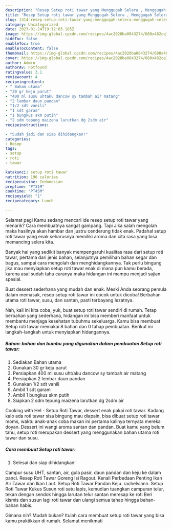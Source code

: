 ```yaml
---
description: "Resep Setup roti tawar yang Menggugah Selera , Menggugah Selera"
title: "Resep Setup roti tawar yang Menggugah Selera , Menggugah Selera"
slug: 1314-resep-setup-roti-tawar-yang-menggugah-selera-menggugah-selera
category: Uncategorized
date: 2023-01-24T19:12:03.185Z
image: https://img-global.cpcdn.com/recipes/4ac2028ba0843274/680x482cq70/setup-roti-tawar-foto-resep-utama.jpg
hideToc: false
enableToc: true
enableTocContent: false
thumbnail: https://img-global.cpcdn.com/recipes/4ac2028ba0843274/680x482cq70/setup-roti-tawar-foto-resep-utama.jpg
cover: https://img-global.cpcdn.com/recipes/4ac2028ba0843274/680x482cq70/setup-roti-tawar-foto-resep-utama.jpg
author: Admin
authorAv: notfound
ratingvalue: 3.1
reviewcount: 4
recipeingredient:
- " Bahan utama"
- "30 gr keju parut"
- "400 ml susu uhtaku dancow sy tambah air matang"
- "2 lembar daun pandan"
- "1/2 sdt vanili"
- "1 sdt garam"
- "1 bungkus skm putih"
- "2 sdm tepung maizena larutkan dg 2sdm air"
recipeinstructions:

- "Sudah jadi dan siap dihidangkan!"
categories:
- Resep
tags:
- setup
- roti
- tawar

katakunci: setup roti tawar 
nutrition: 196 calories
recipecuisine: Indonesian
preptime: "PT31M"
cooktime: "PT45M"
recipeyield: "1"
recipecategory: Lunch

---
```



Selamat pagi Kamu sedang mencari ide resep setup roti tawar yang menarik? Cara membuatnya sangat gampang. Tapi Jika salah mengolah maka hasilnya akan hambar dan justru cenderung tidak enak. Padahal setup roti tawar yang enak seharusnya memiliki aroma dan cita rasa yang bisa memancing selera kita.


Banyak hal yang sedikit banyak mempengaruhi kualitas rasa dari setup roti tawar, pertama dari jenis bahan, selanjutnya pemilihan bahan segar dan bagus, sampai cara mengolah dan menghidangkannya. Tak perlu bingung jika mau menyiapkan setup roti tawar enak di mana pun kamu berada, karena asal sudah tahu caranya maka hidangan ini mampu menjadi sajian spesial.

Buat dessert sederhana yang mudah dan enak. Meski Anda seorang pemula dalam memasak, resep setup roti tawar ini cocok untuk dicoba! Berbahan utama roti tawar, susu, dan santan, pasti terbayang lezatnya.


Nah, kali ini kita coba, yuk, buat setup roti tawar sendiri di rumah. Tetap berbahan yang sederhana, hidangan ini bisa memberi manfaat untuk membantu menjaga kesehatan tubuhmu sekeluarga. Kamu bisa membuat Setup roti tawar memakai 8 bahan dan 0 tahap pembuatan. Berikut ini langkah-langkah untuk menyiapkan hidangannya.

<!--inarticleads1-->

##### Bahan-bahan dan bumbu yang digunakan dalam pembuatan Setup roti tawar:

1. Sediakan  Bahan utama
1. Gunakan 30 gr keju parut
1. Persiapkan 400 ml susu uht/aku dancow sy tambah air matang
1. Persiapkan 2 lembar daun pandan
1. Gunakan 1/2 sdt vanili
1. Ambil 1 sdt garam
1. Ambil 1 bungkus skm putih
1. Siapkan 2 sdm tepung maizena larutkan dg 2sdm air


Cooking with Hel - Setup Roti Tawar, dessert enak pakai roti tawar. Kadang kalo ada roti tawar sisa bingung mau diapain, bisa dibuat setup roti tawar moms, waktu anak-anak coba makan ini pertama kalinya ternyata mereka doyan. Dessert ini wangi aroma santan dan pandan. Buat kamu yang belum tahu, setup roti merupakan dessert yang menggunakan bahan utama roti tawar dan susu. 

<!--inarticleads2-->

##### Cara membuat Setup roti tawar:


1. Selesai dan siap dihidangkan!

Campur susu UHT, santan, air, gula pasir, daun pandan dan keju ke dalam panci. Resep Roti Tawar Goreng Isi Ragout. Kenali Perbedaan Penting Ikan Air Tawar dan Ikan Laut. Setup Roti Tawar Pandan Keju. rachelviann. Setup Roti Tawar Kukus Susun roti satu lapis, kemudian tuangkan campuran telur, tekan dengan sendok hingga larutan telur santan meresap ke roti Beri kismis dan susun lagi roti tawar dan ulangi semua tahap hingga bahan-bahan habis. 

Gimana nih? Mudah bukan? Itulah cara membuat setup roti tawar yang bisa kamu praktikkan di rumah. Selamat menikmati
